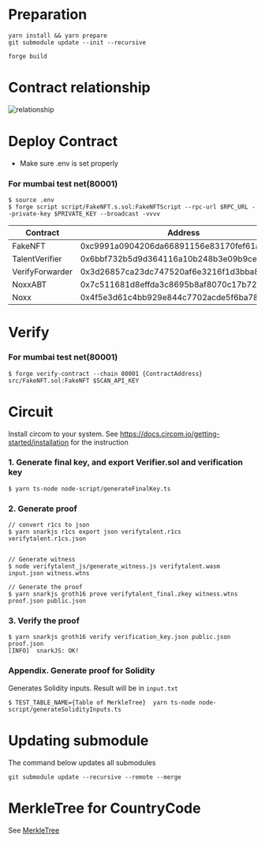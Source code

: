 # Preparation

```
yarn install && yarn prepare
git submodule update --init --recursive
```

```
forge build
```

# Contract relationship
![relationship](https://user-images.githubusercontent.com/6277118/192703658-1b8a464d-dc10-4822-8784-1dfc3d992a52.png)


# Deploy Contract

- Make sure .env is set properly

### For mumbai test net(80001)

```
$ source .env
$ forge script script/FakeNFT.s.sol:FakeNFTScript --rpc-url $RPC_URL --private-key $PRIVATE_KEY --broadcast -vvvv
```

| Contract        | Address                                    |
| --------------- | ------------------------------------------ |
| FakeNFT         | 0xc9991a0904206da66891156e83170fef61a27c19 |
| TalentVerifier  | 0x6bbf732b5d9d364116a10b248b3e09b9ce580c54 |
| VerifyForwarder | 0x3d26857ca23dc747520af6e3216f1d3bba870558 |
| NoxxABT         | 0x7c511681d8effda3c8695b8af8070c17b720a501 |
| Noxx            | 0x4f5e3d61c4bb929e844c7702acde5f6ba78d8a57 |

# Verify

### For mumbai test net(80001)

```
$ forge verify-contract --chain 80001 {ContractAddress} src/FakeNFT.sol:FakeNFT $SCAN_API_KEY
```

# Circuit

Install circom to your system. See https://docs.circom.io/getting-started/installation for the instruction

### 1. Generate final key, and export Verifier.sol and verification key

```
$ yarn ts-node node-script/generateFinalKey.ts
```

### 2. Generate proof

```
// convert r1cs to json
$ yarn snarkjs r1cs export json verifytalent.r1cs verifytalent.r1cs.json


// Generate witness
$ node verifytalent_js/generate_witness.js verifytalent.wasm input.json witness.wtns

// Generate the proof
$ yarn snarkjs groth16 prove verifytalent_final.zkey witness.wtns proof.json public.json
```

### 3. Verify the proof

```
$ yarn snarkjs groth16 verify verification_key.json public.json proof.json
[INFO]  snarkJS: OK!
```

### Appendix. Generate proof for Solidity

Generates Solidity inputs. Result will be in `input.txt`

```
$ TEST_TABLE_NAME={Table of MerkleTree}  yarn ts-node node-script/generateSolidityInputs.ts
```

# Updating submodule

The command below updates all submodules

```
git submodule update --recursive --remote --merge
```

# MerkleTree for CountryCode

See [MerkleTree](./CountryCodeMerkleTree.md)
